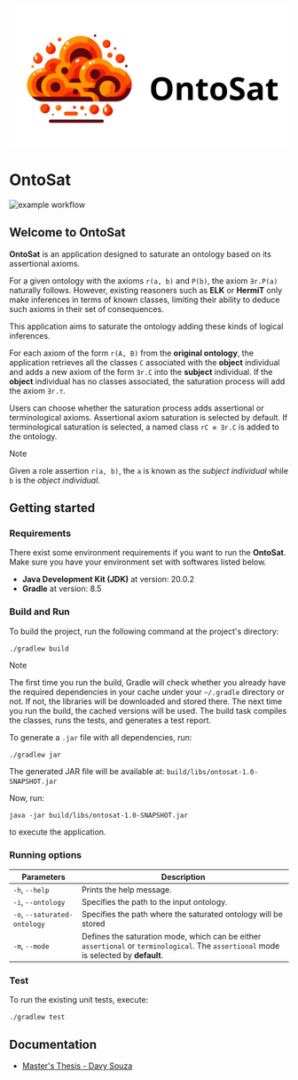 ![ontosat logo](OntoSat.png "OntoSat")

# OntoSat

![example workflow](https://github.com/davysouza/ontosat/actions/workflows/gradle.yml/badge.svg)

## Welcome to OntoSat   

**OntoSat** is an application designed to saturate an ontology based on its assertional axioms.

For a given ontology with the axioms `r(a, b)` and `P(b)`, the axiom `∃r.P(a)` naturally follows. However, existing reasoners such as **ELK** or **HermiT** only make inferences in terms of known classes, limiting their ability to deduce such axioms in their set of consequences.

This application aims to saturate the ontology adding these kinds of logical inferences.

For each axiom of the form `r(A, B)` from the **original ontology**, the application retrieves all the classes `C` associated with the **object** individual and adds a new axiom of the form `∃r.C` into the **subject** individual. If the **object** individual has no classes associated, the saturation process will add the axiom `∃r.⊤`.

Users can choose whether the saturation process adds assertional or terminological axioms. Assertional axiom saturation is selected by default. If terminological saturation is selected, a named class `rC ≡ ∃r.C` is added to the ontology.

> [!NOTE]
> Given a role assertion `r(a, b)`, the `a` is known as the *subject individual* while `b` is the *object individual*.

## Getting started

### Requirements

There exist some environment requirements if you want to run the **OntoSat**. Make sure you have your environment set with softwares listed below.
- **Java Development Kit (JDK)** at version: 20.0.2
- **Gradle** at version: 8.5

### Build and Run

To build the project, run the following command at the project's directory:

```Batchfile
./gradlew build
```

> [!NOTE]
> The first time you run the build, Gradle will check whether you already have the required dependencies in your cache under your `~/.gradle` directory or not. If not, the libraries will be downloaded and stored there. The next time you run the build, the cached versions will be used. The build task compiles the classes, runs the tests, and generates a test report.

To generate a `.jar` file with all dependencies, run: 

```Batchfile
./gradlew jar
```

The generated JAR file will be available at: `build/libs/ontosat-1.0-SNAPSHOT.jar`

Now, run:

```Batchfile
java -jar build/libs/ontosat-1.0-SNAPSHOT.jar
```
to execute the application.

### Running options

| Parameters                   | Description                                                                                                                            |
|------------------------------|----------------------------------------------------------------------------------------------------------------------------------------|
| `-h`, `--help`               | Prints the help message.                                                                                                               |
| `-i`, `--ontology`           | Specifies the path to the input ontology.                                                                                              |
| `-o`, `--saturated-ontology` | Specifies the path where the saturated ontology will be stored                                                                         |
| `-m`, `--mode`               | Defines the saturation mode, which can be either `assertional` or `terminological`. The `assertional` mode is selected by **default**. |

### Test

To run the existing unit tests, execute:

```Batchfile
./gradlew test
```

## Documentation
 - [Master's Thesis - Davy Souza](docs/Davy_Masters_thesis.pdf)

